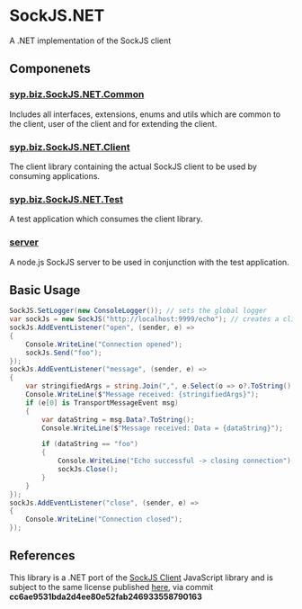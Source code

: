 SockJS.NET
==========
A .NET implementation of the SockJS client

Componenets
-----------
### [syp.biz.SockJS.NET.Common](https://github.com/sypbiz/SockJS.NET/tree/master/syp.biz/SockJS.NET/syp.biz.SockJS.NET.Common)
Includes all interfaces, extensions, enums and utils which are common to the client, user of the client and for extending the client.

### [syp.biz.SockJS.NET.Client](https://github.com/sypbiz/SockJS.NET/tree/master/syp.biz/SockJS.NET/syp.biz.SockJS.NET.Client)
The client library containing the actual SockJS client to be used by consuming applications.

### [syp.biz.SockJS.NET.Test](https://github.com/sypbiz/SockJS.NET/tree/master/syp.biz/SockJS.NET/syp.biz.SockJS.NET.Test)
A test application which consumes the client library.

### [server](https://github.com/sypbiz/SockJS.NET/tree/master/server)
A node.js SockJS server to be used in conjunction with the test application.

Basic Usage
-----
```csharp
SockJS.SetLogger(new ConsoleLogger()); // sets the global logger
var sockJs = new SockJS("http://localhost:9999/echo"); // creates a client and points it to the local node.js server
sockJs.AddEventListener("open", (sender, e) =>
{
    Console.WriteLine("Connection opened");
    sockJs.Send("foo");
});
sockJs.AddEventListener("message", (sender, e) =>
{
    var stringifiedArgs = string.Join(",", e.Select(o => o?.ToString() ?? null));
    Console.WriteLine($"Message received: {stringifiedArgs}");
    if (e[0] is TransportMessageEvent msg)
    {
        var dataString = msg.Data?.ToString();
        Console.WriteLine($"Message received: Data = {dataString}");

        if (dataString == "foo")
        {
            Console.WriteLine("Echo successful -> closing connection");
            sockJs.Close();
        }
    }
});
sockJs.AddEventListener("close", (sender, e) =>
{
    Console.WriteLine("Connection closed");
});
```

References
----------
This library is a .NET port of the [SockJS Client](https://github.com/sockjs/sockjs-client) JavaScript library and is subject to the same license published [here](https://raw.githubusercontent.com/sockjs/sockjs-client/cc6ae9531bda2d4ee80e52fab246933558790163/LICENSE), via commit **cc6ae9531bda2d4ee80e52fab246933558790163**